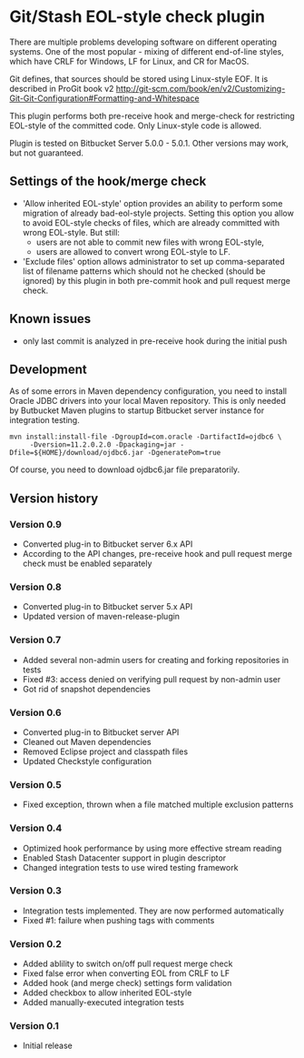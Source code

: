 # Git/Stash EOL-style check plugin

There are multiple problems developing software on different operating
systems. One of the most popular - mixing of different end-of-line
styles, which have CRLF for Windows, LF for Linux, and CR for MacOS.

Git defines, that sources should be stored using Linux-style EOF.
It is described in ProGit book v2
http://git-scm.com/book/en/v2/Customizing-Git-Git-Configuration#Formatting-and-Whitespace

This plugin performs both pre-receive hook and merge-check for restricting
EOL-style of the committed code. Only Linux-style code is allowed.

Plugin is tested on Bitbucket Server 5.0.0 - 5.0.1. Other versions may work, but
not guaranteed.

## Settings of the hook/merge check

* 'Allow inherited EOL-style' option provides an ability to perform some
  migration of already bad-eol-style projects. Setting this option you
  allow to avoid EOL-style checks of files, which are already committed with
  wrong EOL-style. But still:
  * users are not able to commit new files with wrong EOL-style,
  * users are allowed to convert wrong EOL-style to LF.
* 'Exclude files' option allows administrator to set up comma-separated
  list of filename patterns which should not he checked (should be ignored)
  by this plugin in both pre-commit hook and pull request merge check.

## Known issues
* only last commit is analyzed in pre-receive hook during the initial push

## Development

As of some errors in Maven dependency configuration, you need to install
Oracle JDBC drivers into your local Maven repository. This is only needed
by Butbucket Maven plugins to startup Bitbucket server instance for integration
testing.
```
mvn install:install-file -DgroupId=com.oracle -DartifactId=ojdbc6 \
     -Dversion=11.2.0.2.0 -Dpackaging=jar -Dfile=${HOME}/download/ojdbc6.jar -DgeneratePom=true
```
Of course, you need to download ojdbc6.jar file preparatorily.

## Version history

### Version 0.9
- Converted plug-in to Bitbucket server 6.x API
- According to the API changes, pre-receive hook and pull request merge check
  must be enabled separately

### Version 0.8
- Converted plug-in to Bitbucket server 5.x API
- Updated version of maven-release-plugin

### Version 0.7
- Added several non-admin users for creating and forking repositories in tests
- Fixed #3: access denied on verifying pull request by non-admin user
- Got rid of snapshot dependencies

### Version 0.6
- Converted plug-in to Bitbucket server API
- Cleaned out Maven dependencies
- Removed Eclipse project and classpath files
- Updated Checkstyle configuration

### Version 0.5
- Fixed exception, thrown when a file matched multiple exclusion patterns

### Version 0.4
- Optimized hook performance by using more effective stream reading
- Enabled Stash Datacenter support in plugin descriptor
- Changed integration tests to use wired testing framework

### Version 0.3
- Integration tests implemented. They are now performed automatically
- Fixed #1: failure when pushing tags with comments

### Version 0.2
- Added ablility to switch on/off pull request merge check
- Fixed false error when converting EOL from CRLF to LF
- Added hook (and merge check) settings form validation
- Added checkbox to allow inherited EOL-style
- Added manually-executed integration tests

### Version 0.1
- Initial release